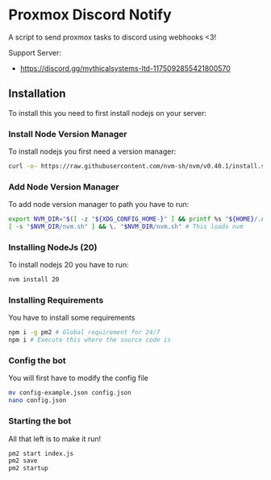 # Proxmox Discord Notify

A script to send proxmox tasks to discord using webhooks &lt;3!

Support Server:
- https://discord.gg/mythicalsystems-ltd-1175092855421800570

## Installation

To install this you need to first install nodejs on your server:

### Install Node Version Manager

To install nodejs you first need a version manager: 

```bash
curl -o- https://raw.githubusercontent.com/nvm-sh/nvm/v0.40.1/install.sh | bash
```

### Add Node Version Manager

To add node version manager to path you have to run: 

```bash
export NVM_DIR="$([ -z "${XDG_CONFIG_HOME-}" ] && printf %s "${HOME}/.nvm" || printf %s "${XDG_CONFIG_HOME}/nvm")"
[ -s "$NVM_DIR/nvm.sh" ] && \. "$NVM_DIR/nvm.sh" # This loads nvm
```

### Installing NodeJs (20)

To install nodejs 20 you have to run:
```bash
nvm install 20 
```

### Installing Requirements

You have to install some requirements
```bash
npm i -g pm2 # Global requirement for 24/7
npm i # Execute this where the source code is
```

### Config the bot

You will first have to modify the config file

```bash
mv config-example.json config.json
nano config.json
```

### Starting the bot

All that left is to make it run!

```bash
pm2 start index.js
pm2 save
pm2 startup
```